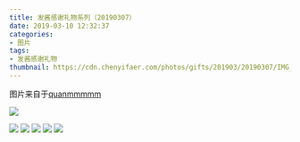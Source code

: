 ```yaml
---
title: 发酱感谢礼物系列（20190307）
date: 2019-03-10 12:32:37
categories:
- 图片
tags:
- 发酱感谢礼物
thumbnail: https://cdn.chenyifaer.com/photos/gifts/201903/20190307/IMG_5611.JPG
---
```


图片来自于<a href="https://weibo.com/p/1005051720171447" target="_blank">quanmmmmm</a>

![](https://cdn.chenyifaer.com/photos/gifts/201903/20190307/IMG_5611.JPG)

<!--more-->

![](https://cdn.chenyifaer.com/photos/gifts/201903/20190307/IMG_5612.JPG)
![](https://cdn.chenyifaer.com/photos/gifts/201903/20190307/IMG_5613.JPG)
![](https://cdn.chenyifaer.com/photos/gifts/201903/20190307/IMG_5614.JPG)
![](https://cdn.chenyifaer.com/photos/gifts/201903/20190307/IMG_5615.JPG)
![](https://cdn.chenyifaer.com/photos/gifts/201903/20190307/IMG_5616.JPG)
